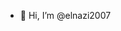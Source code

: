 - 👋 Hi, I’m @elnazi2007


<!---
elnazi2007/elnazi2007 is a ✨ special ✨ repository because its `README.md` (this file) appears on your GitHub profile.
You can click the Preview link to take a look at your changes.
--->
